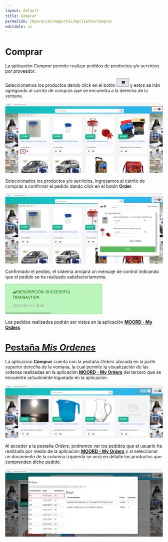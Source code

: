 ```yaml
---
layout: default
title: Comprar
permalink: /Operacion/mpportal/mpcliente/comprar
editable: si
---
```


# Comprar

La aplicación _Comprar_ permite realizar pedidos de productos y/o servicios por proveedor.

Seleccionamos los productos dando click en el botón ![](carro.png) y estos se irán agregando al carrito de compras que se encuentra a la derecha de la ventana.  

![](comprar.png)

Seleccionados los productos y/o servicios, ingresamos al carrito de compras a confirmar el pedido dando click en el botón **Order**.  

![](pedido.png)

Confirmado el pedido, el sistema arrojará un mensaje de control indicando que el pedido se ha realizado satisfactoriamente.  

![](confirmacion.png)

Los pedidos realizados podrán ser vistos en la aplicación [**MOORD - My Orders**](http://docs.oasiscom.com/Operacion/mpportal/mpcliente/moord).


# [Pestaña _Mis Ordenes_](http://docs.oasiscom.com/Operacion/mpportal/mpcliente/comprar#pestaña-_-mis-ordenes-_-)

La aplicación **Comprar** cuenta con la pestaña _Orders_ ubicada en la parte superior derecha de la ventana, la cual permite la visualización de las ordenes realizadas en la aplicación [**MOORD - My Orders**](http://docs.oasiscom.com/Operacion/mpportal/mpcliente/moord) del tercero que se encuentre actualmente logueado en la aplicación.  

![](comprar1.png)

Al acceder a la pestaña _Orders_, podremos ver los pedidos que el usuario ha realizado por medio de la aplicación [**MOORD - My Orders**](http://docs.oasiscom.com/Operacion/mpportal/mpcliente/moord) y al seleccionar un documento de la columna izquierda se verá en detalle los productos que comprenden dicho pedido.  

![](comprar2.png)
